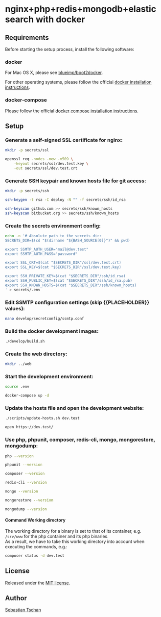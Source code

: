 # nginx+php+redis+mongodb+elasticsearch with docker

## Requirements

Before starting the setup process, install the following software:

### docker

For Mac OS X, please see [blueimp/boot2docker](https://github.com/blueimp/boot2docker).

For other operating systems, please follow the official [docker installation instructions](http://docs.docker.com/installation/).

### docker-compose

Please follow the official [docker compose installation instructions](http://docs.docker.com/compose/install/).

## Setup

### Generate a self-signed SSL certificate for nginx:

```sh
mkdir -p secrets/ssl

openssl req -nodes -new -x509 \
	-keyout secrets/ssl/dev.test.key \
	-out secrets/ssl/dev.test.crt
```

### Generate SSH keypair and known hosts file for git access:

```sh
mkdir -p secrets/ssh

ssh-keygen -t rsa -C deploy -N "" -f secrets/ssh/id_rsa

ssh-keyscan github.com >> secrets/ssh/known_hosts
ssh-keyscan bitbucket.org >> secrets/ssh/known_hosts
```

### Create the secrets environment config:

```sh
echo -n '# Absolute path to the secrets dir:
SECRETS_DIR=$(cd "$(dirname "${BASH_SOURCE[0]}")" && pwd)

export SSMTP_AUTH_USER="mail@dev.test"
export SSMTP_AUTH_PASS="password"

export SSL_CRT=$(cat "$SECRETS_DIR"/ssl/dev.test.crt)
export SSL_KEY=$(cat "$SECRETS_DIR"/ssl/dev.test.key)

export SSH_PRIVATE_KEY=$(cat "$SECRETS_DIR"/ssh/id_rsa)
export SSH_PUBLIC_KEY=$(cat "$SECRETS_DIR"/ssh/id_rsa.pub)
export SSH_KNOWN_HOSTS=$(cat "$SECRETS_DIR"/ssh/known_hosts)
' > secrets/.env
```

### Edit SSMTP configuration settings (skip {{PLACEHOLDER}} values):

```sh
nano develop/secretconfig/ssmtp.conf
```

### Build the docker development images:

```sh
./develop/build.sh
```

### Create the web directory:

```sh
mkdir ../web
```

### Start the development environment:

```sh
source .env

docker-compose up -d
```

### Update the hosts file and open the development website:

```sh
./scripts/update-hosts.sh dev.test

open https://dev.test/
```

### Use php, phpunit, composer, redis-cli, mongo, mongorestore, mongodump:

```sh
php --version

phpunit --version

composer --version

redis-cli --version

mongo --version

mongorestore --version

mongodump --version
```

#### Command Working directory

The working directory for a binary is set to that of its container, e.g. `/srv/www` for the php container and its php binaries.  
As a result, we have to take this working directory into account when executing the commands, e.g.:

```sh
composer status -d dev.test
```

## License

Released under the [MIT license](http://www.opensource.org/licenses/MIT).

## Author

[Sebastian Tschan](https://blueimp.net/)
